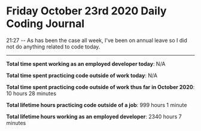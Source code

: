 # Friday October 23rd 2020 Daily Coding Journal

21:27 -- As has been the case all week, I've been on annual leave so I did not do anything related to code today.

---

**Total time spent working as an employed developer today**: N/A

**Total time spent practicing code outside of work today**: N/A

**Total time spent practicing code outside of work thus far in October 2020**: 10 hours 28 minutes

**Total lifetime hours practicing code outside of a job**: 999 hours 1 minute

**Total lifetime hours working as an employed developer**: 2340 hours 7 minutes
